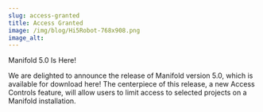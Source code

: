 ```yaml
---
slug: access-granted
title: Access Granted
image: /img/blog/Hi5Robot-768x908.png
image_alt:
---
```


Manifold 5.0 Is Here!

We are delighted to announce the release of Manifold version 5.0, which is available for download here! The centerpiece of this release, a new Access Controls feature, will allow users to limit access to selected projects on a Manifold installation.

<!--truncate-->
